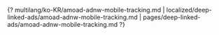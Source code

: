 {? multilang/ko-KR/amoad-adnw-mobile-tracking.md | localized/deep-linked-ads/amoad-adnw-mobile-tracking.md | pages/deep-linked-ads/amoad-adnw-mobile-tracking.md ?}
